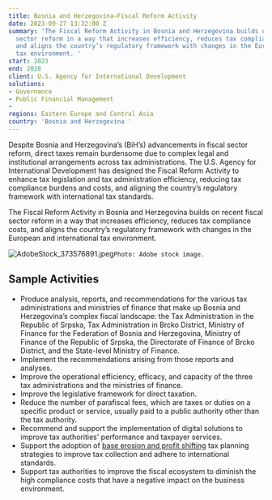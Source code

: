 ```yaml
---
title: Bosnia and Herzegovina—Fiscal Reform Activity
date: 2023-09-27 13:32:00 Z
summary: 'The Fiscal Reform Activity in Bosnia and Herzegovina builds on recent fiscal
  sector reform in a way that increases efficiency, reduces tax compliance costs,
  and aligns the country’s regulatory framework with changes in the European and international
  tax environment. '
start: 2023
end: 2028
client: U.S. Agency for International Development
solutions:
- Governance
- Public Financial Management
-
regions: Eastern Europe and Central Asia
country: 'Bosnia and Herzegovina '
---
```


Despite Bosnia and Herzegovina’s (BiH’s) advancements in fiscal sector reform, direct taxes remain burdensome due to complex legal and institutional arrangements across tax administrations. The U.S. Agency for International Development has designed the Fiscal Reform Activity to enhance tax legislation and tax administration efficiency, reducing tax compliance burdens and costs, and aligning the country’s regulatory framework with international tax standards.

The Fiscal Reform Activity in Bosnia and Herzegovina builds on recent fiscal sector reform in a way that increases efficiency, reduces tax compliance costs, and aligns the country’s regulatory framework with changes in the European and international tax environment.

![AdobeStock_373576891.jpeg](/uploads/AdobeStock_373576891.jpeg)`Photo: Adobe stock image.`

## Sample Activities

* Produce analysis, reports, and recommendations for the various tax administrations and ministries of finance that make up Bosnia and Herzegovina’s complex fiscal landscape: the Tax Administration in the Republic of Srpska, Tax Administration in Brcko District, Ministry of Finance for the Federation of Bosnia and Herzegovina, Ministry of Finance of the Republic of Srpska, the Directorate of Finance of Brcko District, and the State-level Ministry of Finance.
* Implement the recommendations arising from those reports and analyses.
* Improve the operational efficiency, efficacy, and capacity of the three tax administrations and the ministries of finance.
* Improve the legislative framework for direct taxation.
* Reduce the number of parafiscal fees, which are taxes or duties on a specific product or service, usually paid to a public authority other than the tax authority.
* Recommend and support the implementation of digital solutions to improve tax authorities' performance and taxpayer services.
* Support the adoption of [base erosion and profit shifting](https://www.oecd.org/tax/beps/about/) tax planning strategies to improve tax collection and adhere to international standards.
* Support tax authorities to improve the fiscal ecosystem to diminish the high compliance costs that have a negative impact on the business environment.
